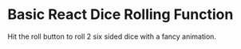 # Basic React Dice Rolling Function

Hit the roll button to roll 2 six sided dice with a fancy animation. 
